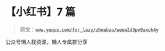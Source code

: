 # 【小红书】7 篇

> 原文：[`www.yuque.com/for_lazy/zhoubao/weuw2d3pv9axok4y`](https://www.yuque.com/for_lazy/zhoubao/weuw2d3pv9axok4y)

公众号懒人找资源，懒人专属群分享